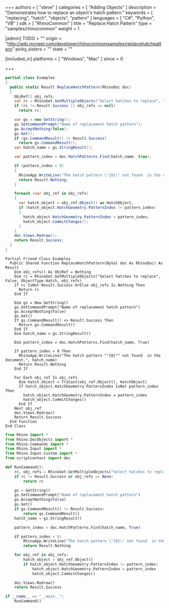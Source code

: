+++
authors = [ "steve" ]
categories = [ "Adding Objects" ]
description = "Demonstrates how to replace an object's hatch pattern."
keywords = [ "replacing", "hatch", "objects", "pattern" ]
languages = [ "C#", "Python", "VB" ]
sdk = [ "RhinoCommon" ]
title = "Replace Hatch Pattern"
type = "samples/rhinocommon"
weight = 1

[admin]
TODO = ""
origin = "http://wiki.mcneel.com/developer/rhinocommonsamples/replacehatchpattern"
picky_sisters = ""
state = ""

[included_in]
platforms = [ "Windows", "Mac" ]
since = 0

+++

<div class="codetab-content" id="cs">

```cs
partial class Examples
{
  public static Result ReplaceHatchPattern(RhinoDoc doc)
  {
    ObjRef[] obj_refs;
    var rc = RhinoGet.GetMultipleObjects("Select hatches to replace", false, ObjectType.Hatch, out obj_refs);
    if (rc != Result.Success || obj_refs == null)
      return rc;

    var gs = new GetString();
    gs.SetCommandPrompt("Name of replacement hatch pattern");
    gs.AcceptNothing(false);
    gs.Get();
    if (gs.CommandResult() != Result.Success)
      return gs.CommandResult();
    var hatch_name = gs.StringResult();

    var pattern_index = doc.HatchPatterns.Find(hatch_name, true);

    if (pattern_index < 0)
    {
      RhinoApp.WriteLine("The hatch pattern \"{0}\" not found  in the document.", hatch_name);
      return Result.Nothing;
    }

    foreach (var obj_ref in obj_refs)
    {
      var hatch_object = obj_ref.Object() as HatchObject;
      if (hatch_object.HatchGeometry.PatternIndex != pattern_index)
      {
        hatch_object.HatchGeometry.PatternIndex = pattern_index;
        hatch_object.CommitChanges();
      }
    }
    doc.Views.Redraw();
    return Result.Success;
  }
}
```

</div>


<div class="codetab-content" id="vb">

```vbnet
Partial Friend Class Examples
  Public Shared Function ReplaceHatchPattern(ByVal doc As RhinoDoc) As Result
	Dim obj_refs() As ObjRef = Nothing
	Dim rc = RhinoGet.GetMultipleObjects("Select hatches to replace", False, ObjectType.Hatch, obj_refs)
	If rc IsNot Result.Success OrElse obj_refs Is Nothing Then
	  Return rc
	End If

	Dim gs = New GetString()
	gs.SetCommandPrompt("Name of replacement hatch pattern")
	gs.AcceptNothing(False)
	gs.Get()
	If gs.CommandResult() <> Result.Success Then
	  Return gs.CommandResult()
	End If
	Dim hatch_name = gs.StringResult()

	Dim pattern_index = doc.HatchPatterns.Find(hatch_name, True)

	If pattern_index < 0 Then
	  RhinoApp.WriteLine("The hatch pattern ""{0}"" not found  in the document.", hatch_name)
	  Return Result.Nothing
	End If

	For Each obj_ref In obj_refs
	  Dim hatch_object = TryCast(obj_ref.Object(), HatchObject)
	  If hatch_object.HatchGeometry.PatternIndex IsNot pattern_index Then
		hatch_object.HatchGeometry.PatternIndex = pattern_index
		hatch_object.CommitChanges()
	  End If
	Next obj_ref
	doc.Views.Redraw()
	Return Result.Success
  End Function
End Class
```

</div>


<div class="codetab-content" id="py">

```python
from Rhino import *
from Rhino.DocObjects import *
from Rhino.Commands import *
from Rhino.Input import *
from Rhino.Input.Custom import *
from scriptcontext import doc

def RunCommand():
    rc, obj_refs = RhinoGet.GetMultipleObjects("Select hatches to replace", False, ObjectType.Hatch)
    if rc != Result.Success or obj_refs == None:
        return rc

    gs = GetString()
    gs.SetCommandPrompt("Name of replacement hatch pattern")
    gs.AcceptNothing(False)
    gs.Get()
    if gs.CommandResult() != Result.Success:
        return gs.CommandResult()
    hatch_name = gs.StringResult()

    pattern_index = doc.HatchPatterns.Find(hatch_name, True)

    if pattern_index < 0:
        RhinoApp.WriteLine("The hatch pattern \"{0}\" not found  in the document.", hatch_name)
        return Result.Nothing

    for obj_ref in obj_refs:
        hatch_object = obj_ref.Object()
        if hatch_object.HatchGeometry.PatternIndex != pattern_index:
            hatch_object.HatchGeometry.PatternIndex = pattern_index
            hatch_object.CommitChanges()

    doc.Views.Redraw()
    return Result.Success

if __name__ == "__main__":
    RunCommand()
```

</div>
